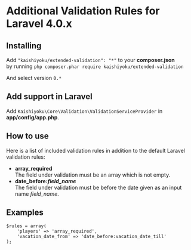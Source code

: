 # Additional Validation Rules for Laravel 4.0.x

## Installing
Add ```"kaishiyoku/extended-validation": "*"``` to your **composer.json**   
by running ```php composer.phar require kaishiyoku/extended-validation```

And select version ```0.*```

## Add support in Laravel
Add ```Kaishiyoku\Core\Validation\ValidationServiceProvider``` in **app/config/app.php**.

## How to use
Here is a list of included validation rules in addition to the default Laravel validation rules:

- **array_required**  
  The field under validation must be an array which is not empty.
- **date_before:*field_name***  
  The field under validation must be before the date given as an input name *field_name*.

## Examples
```
$rules = array(
	'players' => 'array_required',
	'vacation_date_from' => 'date_before:vacation_date_till'
);
```